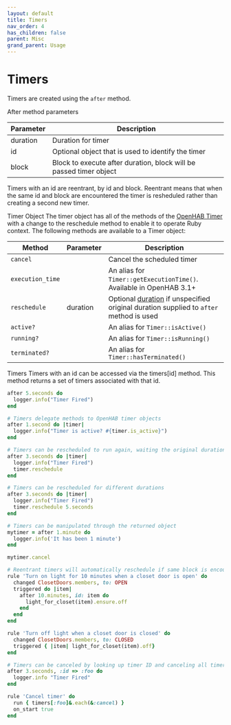 ```yaml
---
layout: default
title: Timers
nav_order: 4
has_children: false
parent: Misc
grand_parent: Usage
---
```


# Timers
Timers are created using the `after` method. 

After method parameters

| Parameter | Description                                                        |
|-----------|--------------------------------------------------------------------|
| duration  | Duration for timer                                                 |
| id        | Optional object that is used to identify the timer                 |
| block     | Block to execute after duration, block will be passed timer object |


Timers with an id are reentrant, by id and block. Reentrant means that when the same id and block are encountered the timer is resheduled rather than creating a second new timer.


Timer Object
The timer object has all of the methods of the [OpenHAB Timer](https://www.openhab.org/docs/configuration/actions.html#timers) with a change to the reschedule method to enable it to operate Ruby context. The following methods are available to a Timer object:

| Method           | Parameter | Description                                                                                        |
| ---------------- | --------- | -------------------------------------------------------------------------------------------------- |
| `cancel`         |           | Cancel the scheduled timer                                                                         |
| `execution_time` |           | An alias for `Timer::getExecutionTime()`. Available in OpenHAB 3.1+                                |
| `reschedule`     | duration  | Optional [duration](#Duration) if unspecified original duration supplied to `after` method is used |
| `active?`        |           | An alias for `Timer::isActive()`                                                                   |
| `running?`       |           | An alias for `Timer::isRunning()`                                                                  |
| `terminated?`    |           | An alias for `Timer::hasTerminated()`                                                              |


Timers
Timers with an id can be accessed via the timers[id] method.  This method returns a set of timers associated with that id.


```ruby
after 5.seconds do
  logger.info("Timer Fired")
end
```

```ruby
# Timers delegate methods to OpenHAB timer objects
after 1.second do |timer|
  logger.info("Timer is active? #{timer.is_active}")
end
```

```ruby
# Timers can be rescheduled to run again, waiting the original duration
after 3.seconds do |timer|
  logger.info("Timer Fired")
  timer.reschedule
end
```

```ruby
# Timers can be rescheduled for different durations
after 3.seconds do |timer|
  logger.info("Timer Fired")
  timer.reschedule 5.seconds
end
```

```ruby
# Timers can be manipulated through the returned object
mytimer = after 1.minute do
  logger.info('It has been 1 minute')
end

mytimer.cancel
```

```ruby
# Reentrant timers will automatically reschedule if same block is encountered again with same reentrant object
rule 'Turn on light for 10 minutes when a closet door is open' do
  changed ClosetDoors.members, to: OPEN
  triggered do |item|
    after 10.minutes, id: item do
      light_for_closet(item).ensure.off
    end
  end
end

rule 'Turn off light when a closet door is closed' do
  changed ClosetDoors.members, to: CLOSED
  triggered { |item| light_for_closet(item).off}
end
```

```ruby
# Timers can be canceled by looking up timer ID and canceling all timers associated with that ID
after 3.seconds, :id => :foo do
  logger.info "Timer Fired"
end

rule 'Cancel timer' do
  run { timers[:foo]&.each(&:cancel) }
  on_start true
end
```

